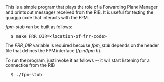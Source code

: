This is a simple program that plays the role of a Forwarding Plane
Manager and prints out messages received from the RIB. It is useful
for testing the quagga code that interacts with the FPM.

*fpm-stub* can be built as follows:

<pre>
  $ make FRR_DIR=&lt;location-of-frr-code&gt;
</pre>

The *FRR\_DIR* variable is required because *fpm\_stub* depends on the
header file that defines the FPM interface (*fpm/fpm.h*).

To run the program, just invoke it as follows -- it will start
listening for a connection from the RIB.

<pre>
  $ ./fpm-stub
</pre>
